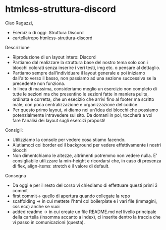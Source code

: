 # htmlcss-struttura-discord

Ciao Ragazzi,

- Esercizio di oggi: Struttura Discord
- cartella/repo htmlcss-struttura-discord

Descrizione
- Riproduzione di un layout intero: Discord
- Partiamo dal realizzare la struttura base del nostro tema solo con i blocchi colorati senza inserire i veri testi, img etc. o pensare al dettaglio.
- Partiamo sempre dall'individuare il layout generale e poi iniziamo dall'alto verso il basso, non passiamo ad una sezione successiva se la precedente non funziona.
- In linea di massima, consideriamo meglio un esercizio non completo di tutte le sezioni ma che presentino le sezioni fatte in maniera pulita, ordinata e corretta, che un esecizio che arrivi fino al footer ma scritto male, con poca centralizzazione e organizzazione del codice.
- Per questo primo layout, vi diamo noi un'idea dei blocchi che possiamo potenzialmente intravedere sul sito. Da domani in poi, toccherà a voi fare l'analisi dei layout sugli esercizi proposti!

Consigli:
- Utilizziamo la console per vedere cosa stiamo facendo.
- Aiutiamoci coi border ed il background per vedere effettivamente i nostri blocchi
- Non dimentchiamo le altezze, altrimenti potremmo non vedere nulla. E' consigliabile utilizzare la min-height e ricordarsi che, in caso di presenza di flex, align-items: stretch è il valore di default.

Consegna
- Da oggi e per il resto del corso vi chiediamo di effettuare questi primi 3 commit
- first commit-> quello di apertura quando collegate la repo
- scaffolding -> in cui mettete l'html col boilerplate e i vari file (immagini, css ecc) anche se vuoi
- added readme -> in cui create un file README.md nel livello principale della cartella (insomma accanto a index), ci inserite dentro la traccia che vi passo in comunicazioni (questa).
